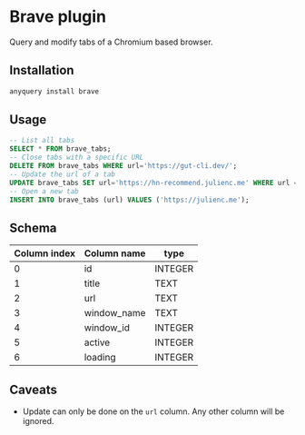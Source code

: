 # Brave plugin

Query and modify tabs of a Chromium based browser.

## Installation

```bash
anyquery install brave
```

## Usage

```sql
-- List all tabs
SELECT * FROM brave_tabs;
-- Close tabs with a specific URL
DELETE FROM brave_tabs WHERE url='https://gut-cli.dev/';
-- Update the url of a tab
UPDATE brave_tabs SET url='https://hn-recommend.julienc.me' WHERE url = 'https://julienc.me';
-- Open a new tab
INSERT INTO brave_tabs (url) VALUES ('https://julienc.me');
```

## Schema

| Column index | Column name | type    |
| ------------ | ----------- | ------- |
| 0            | id          | INTEGER |
| 1            | title       | TEXT    |
| 2            | url         | TEXT    |
| 3            | window_name | TEXT    |
| 4            | window_id   | INTEGER |
| 5            | active      | INTEGER |
| 6            | loading     | INTEGER |

## Caveats

- Update can only be done on the `url` column. Any other column will be ignored.
